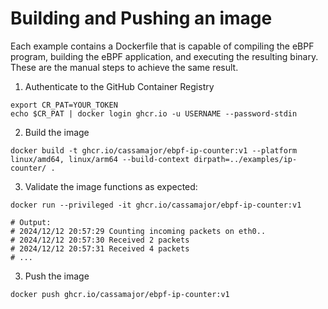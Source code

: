 
# Building and Pushing an image

Each example contains a Dockerfile that is capable of compiling the eBPF program, building the eBPF application, and executing the resulting binary. These are the manual steps to achieve the same result.


1. Authenticate to the GitHub Container Registry
```shell
export CR_PAT=YOUR_TOKEN
echo $CR_PAT | docker login ghcr.io -u USERNAME --password-stdin
```

2. Build the image
```shell
docker build -t ghcr.io/cassamajor/ebpf-ip-counter:v1 --platform linux/amd64, linux/arm64 --build-context dirpath=../examples/ip-counter/ .
```

3. Validate the image functions as expected:
```shell
docker run --privileged -it ghcr.io/cassamajor/ebpf-ip-counter:v1

# Output:
# 2024/12/12 20:57:29 Counting incoming packets on eth0..
# 2024/12/12 20:57:30 Received 2 packets
# 2024/12/12 20:57:31 Received 4 packets
# ...
```

3. Push the image
```shell
docker push ghcr.io/cassamajor/ebpf-ip-counter:v1
```
